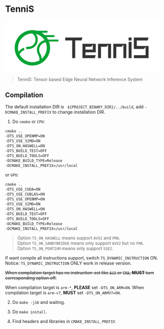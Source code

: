 # TenniS

<div align="divcss5">
<img src="./logo/TenniS-H.png" width="640"/>
</div>

> TenniS: Tensor based Edge Neural Network Inference System 

## Compilation

The default installation DIR is ` ${PROJECT_BINARY_DIR}/../build`,
add `-DCMAKE_INSTALL_PREFIX` to change installation DIR.

1. Do `cmake` or `CPU`:
```
cmake ..
-DTS_USE_OPENMP=ON
-DTS_USE_SIMD=ON
-DTS_ON_HASWELL=ON
-DTS_BUILD_TEST=OFF
-DTS_BUILD_TOOLS=OFF
-DCMAKE_BUILD_TYPE=Release
-DCMAKE_INSTALL_PREFIX=/usr/local
```
or `GPU`:
```
cmake ..
-DTS_USE_CUDA=ON
-DTS_USE_CUBLAS=ON
-DTS_USE_OPENMP=ON
-DTS_USE_SIMD=ON
-DTS_ON_HASWELL=ON
-DTS_BUILD_TEST=OFF
-DTS_BUILD_TOOLS=OFF
-DCMAKE_BUILD_TYPE=Release
-DCMAKE_INSTALL_PREFIX=/usr/local
```

> Option `TS_ON_HASWELL` means support `AVX2` and `FMA`.  
> Option `TS_ON_SANDYBRIDGE` means only support `AVX2` but no `FMA`.  
> Option `TS_ON_PENTIUM` means only support `SSE2`.  

If want compile all instructions support, switch `TS_DYNAMIC_INSTRUCTION` ON.
Notice: `TS_DYNAMIC_INSTRUCTION` ONLY work in release version.

~~When compilation target has no instruction-set like `AVX` or `FMA`,
**MUST** turn corresponding option off.~~

When compilation target is `arm-*`, **PLEASE** set `-DTS_ON_ARM=ON`.
When compilation target is `arm-v7`, **MUST** set `-DTS_ON_ARMV7=ON`.

2. Do `make -j16` and waiting.

3. Do `make install`.

4. Find headers and libraries in `CMAKE_INSTALL_PREFIX`